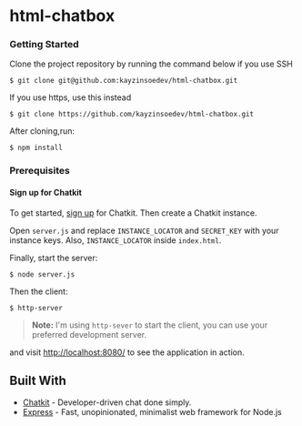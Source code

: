 # html-chatbox

### Getting Started

Clone the project repository by running the command below if you use SSH

```
$ git clone git@github.com:kayzinsoedev/html-chatbox.git
```

If you use https, use this instead

```
$ git clone https://github.com/kayzinsoedev/html-chatbox.git
```

After cloning,run:

```
$ npm install
```

### Prerequisites

#### Sign up for Chatkit

To get started, [sign up](https://pusher.com/chatkit#sign-up) for Chatkit. Then create a Chatkit instance.

Open `server.js` and replace `INSTANCE_LOCATOR` and `SECRET_KEY` with your instance keys. Also, `INSTANCE_LOCATOR` inside `index.html`.


Finally, start the server:

```
$ node server.js
```

Then the client:

```
$ http-server
```

> **Note:** I'm using `http-sever` to start the client, you can use your preferred development server. 


and visit [http://localhost:8080/](http://localhost:8080/) to see the application in action.

## Built With

* [Chatkit](https://pusher.com/chatkit) - Developer-driven chat done simply.
* [Express](https://expressjs.com) - Fast, unopinionated, minimalist web framework for Node.js
